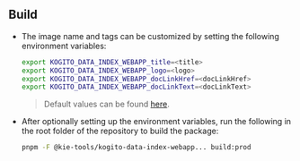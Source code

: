 ## Build

- The image name and tags can be customized by setting the following environment variables:

  ```bash
  export KOGITO_DATA_INDEX_WEBAPP_title=<title>
  export KOGITO_DATA_INDEX_WEBAPP_logo=<logo>
  export KOGITO_DATA_INDEX_WEBAPP_docLinkHref=<docLinkHref>
  export KOGITO_DATA_INDEX_WEBAPP_docLinkText=<docLinkText>
  ```

  > Default values can be found [here](./env/index.js).

- After optionally setting up the environment variables, run the following in the root folder of the repository to build the package:

  ```bash
  pnpm -F @kie-tools/kogito-data-index-webapp... build:prod
  ```
